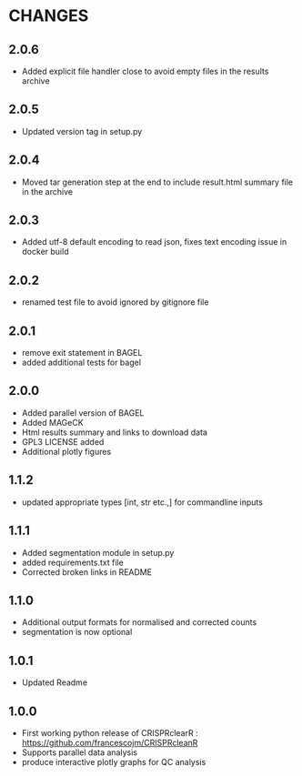 # CHANGES

## 2.0.6
* Added explicit file handler close to avoid empty files in the results archive

## 2.0.5
* Updated version tag in setup.py
## 2.0.4
 * Moved tar generation step at the end to include result.html summary file in the archive
## 2.0.3
* Added utf-8 default encoding to read json, fixes text encoding issue in docker build
## 2.0.2
* renamed test file to avoid ignored by gitignore file
## 2.0.1
* remove exit statement in BAGEL
* added additional tests for bagel
## 2.0.0
* Added parallel version of BAGEL
* Added MAGeCK
* Html results summary and links to download data
* GPL3 LICENSE added
* Additional plotly figures

## 1.1.2
 * updated appropriate types [int, str etc.,] for commandline inputs

## 1.1.1
 * Added segmentation module in setup.py
 * added requirements.txt file
 * Corrected broken links in README

## 1.1.0
 * Additional output formats for normalised and corrected counts
 * segmentation is now optional

## 1.0.1
 * Updated Readme

## 1.0.0
 * First working python release of CRISPRclearR : https://github.com/francescojm/CRISPRcleanR
 * Supports parallel data analysis
 * produce interactive plotly graphs for QC analysis
